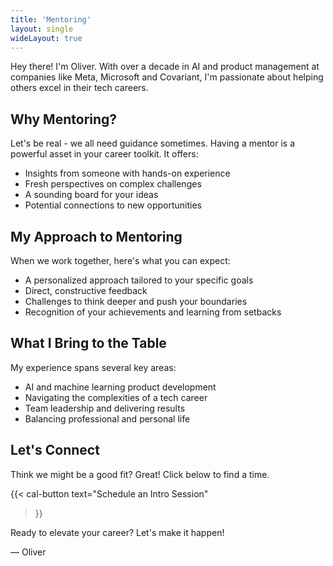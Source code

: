 ```yaml
---
title: 'Mentoring'
layout: single
wideLayout: true
---
```


Hey there! I'm Oliver. With over a decade in AI and product management at companies like Meta,
Microsoft and Covariant, I'm passionate about helping others excel in their tech careers.

## Why Mentoring?

Let's be real - we all need guidance sometimes. Having a mentor is a powerful asset in your career
toolkit. It offers:

- Insights from someone with hands-on experience
- Fresh perspectives on complex challenges
- A sounding board for your ideas
- Potential connections to new opportunities

## My Approach to Mentoring

When we work together, here's what you can expect:

- A personalized approach tailored to your specific goals
- Direct, constructive feedback
- Challenges to think deeper and push your boundaries
- Recognition of your achievements and learning from setbacks

## What I Bring to the Table

My experience spans several key areas:

- AI and machine learning product development
- Navigating the complexities of a tech career
- Team leadership and delivering results
- Balancing professional and personal life

## Let's Connect

Think we might be a good fit? Great! Click below to find a time.

{{< cal-button 
    text="Schedule an Intro Session" 
>}}

Ready to elevate your career? Let's make it happen!

— Oliver
